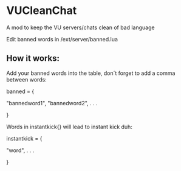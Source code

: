 # VUCleanChat
A mod to keep the VU servers/chats clean of bad language

Edit banned words in /ext/server/banned.lua

## How it works:

Add your banned words into the table, don´t forget to add a comma between words:

banned = {

"bannedword1",
"bannedword2",
.
.
.

}

Words in instantkick{} will lead to instant kick duh:

instantkick = {

"word",
.
.
.

}

